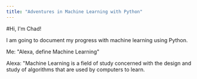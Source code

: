 ```yaml
---
title: "Adventures in Machine Learning with Python"
---
```


#Hi, I'm Chad!


I am going to document my progress with machine learning using Python.

Me: "Alexa, define Machine Learning"

Alexa: "Machine Learning is a field of study concerned with the design and study of algorithms that are used by computers to learn.

